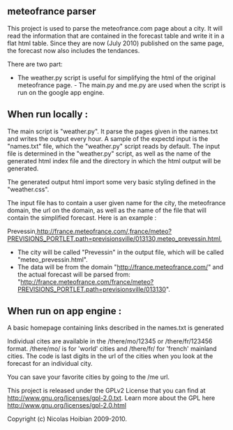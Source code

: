## meteofrance parser

This project is used to parse the meteofrance.com page about a city. It will read the information that are contained in the forecast table and write it in a flat html table. Since they are now (July 2010) published on the same page, the forecast now also includes the tendances. 

There are two part: 
- The weather.py script is useful for simplifying the html of the original meteofrance page. - The main.py and me.py are used when the script is run on the google app engine.

## When run locally : 

The main script is "weather.py". It parse the pages given in the names.txt and writes the output every hour.
A sample of the expectd input is the "names.txt" file, which the "weather.py" script reads by default.
The input file is determined in the "weather.py" script, as well as the name of the generated html index file and the directory in which the html output will be generated.

The generated output html import some very basic styling defined in the "weather.css".

The input file has to contain a user given name for the city, the meteofrance domain, the url on the domain, as well as the name of the file that will contain the simplified forecast. Here is an example :

Prevessin,http://france.meteofrance.com/,france/meteo?PREVISIONS_PORTLET.path=previsionsville/013130,meteo_prevessin.html,

- The city will be called "Prevessin" in the output file, which will be called "meteo_prevessin.html". 
- The data will be from the domain "http://france.meteofrance.com/" and the actual forecast will be parsed from: "http://france.meteofrance.com/france/meteo?PREVISIONS_PORTLET.path=previsionsville/013130".


## When run on app engine : 

A basic homepage containing links described in the names.txt is generated

Individual cites are available in the /there/mo/12345 or /there/fr/123456 format.
/there/mo/ is for 'world' cities and /there/fr/ for 'french' mainland cities. The code is last digits in the url of the cities when you look at the forecast for an individual city.

You can save your favorite cities by going to the /me url.



This project is released under the GPLv2 License that you can find at http://www.gnu.org/licenses/gpl-2.0.txt. Learn more about the GPL here http://www.gnu.org/licenses/gpl-2.0.html

Copyright (c) Nicolas Hoibian 2009-2010.
